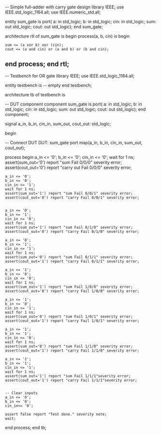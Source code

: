-- Simple full-adder with carry gate design
library IEEE;
use IEEE.std_logic_1164.all;
use IEEE.numeric_std.all;

entity sum_gate is
port(
  a: in std_logic;
  b: in std_logic;
  cin: in std_logic;
  sum: out std_logic;
  cout: out std_logic);
end sum_gate;

architecture rtl of sum_gate is
begin
  process(a, b, cin) is
  begin
  
  	sum <= (a xor b) xor (cin);
    cout <= (a and cin) or (a and b) or (b and cin);
    
  end process;
end rtl;
------------------------------------------------------------

-- Testbench for OR gate
library IEEE;
use IEEE.std_logic_1164.all;
 
entity testbench is
-- empty
end testbench; 

architecture tb of testbench is

-- DUT component
component sum_gate is
port(
  a: in std_logic;
  b: in std_logic;
  cin: in std_logic;
  sum: out std_logic;
  cout: out std_logic);
end component;

signal a_in, b_in, cin_in, sum_out, cout_out: std_logic;

begin

  -- Connect DUT
  DUT: sum_gate port map(a_in, b_in, cin_in, sum_out, cout_out);

  process
  begin
    a_in <= '0';
    b_in <= '0';
    cin_in <= '0';
    wait for 1 ns;
    assert(sum_out='0') report "sum Fail 0/0/0" severity error;
    assert(cout_out='0') report "carry out Fail 0/0/0" severity error;
    
   	
  
    a_in <= '0';
    b_in <= '0';
    cin_in <= '1';
    wait for 1 ns;
    assert(sum_out='1') report "sum Fail 0/0/1" severity error;
    assert(cout_out='0') report "carry Fail 0/0/1" severity error;

   
    a_in <= '0';
    b_in <= '1';
    cin_in <= '0';
    wait for 1 ns;
    assert(sum_out='1') report "sum Fail 0/1/0" severity error;
    assert(cout_out='0') report "carry Fail 0/1/0" severity error;
    
    a_in <= '0';
    b_in <= '1';
    cin_in <= '1';
    wait for 1 ns;
    assert(sum_out='0') report "sum Fail 0/1/1" severity error;
    assert(cout_out='1') report "carry Fail 0/1/1" severity error;
    
    a_in <= '1';
    b_in <= '0';
    cin_in <= '0';
    wait for 1 ns;
    assert(sum_out='1') report "sum Fail 1/0/0" severity error;
    assert(cout_out='0') report "carry Fail 1/0/0" severity error;
    
    a_in <= '1';
    b_in <= '0';
    cin_in <= '1';
    wait for 1 ns;
    assert(sum_out='0') report "sum Fail 1/0/1" severity error;
    assert(cout_out='1') report "carry Fail 1/0/1" severity error;
    
    a_in <= '1';
    b_in <= '1';
    cin_in <= '0';
    wait for 1 ns;
    assert(sum_out='0') report "sum Fail 1/1/0" severity error;
    assert(cout_out='1') report "carry Fail 1/1/0" severity error;
    
    a_in <= '1';
    b_in <= '1';
    cin_in <= '1';
    wait for 1 ns;
    assert(sum_out='1') report "sum Fail 1/1/1"severity error;
    assert(cout_out='1') report "carry Fail 1/1/1"severity error;
    
    
    -- Clear inputs
    a_in <= '0';
    b_in <= '0';
    cin_in<= '0';

    assert false report "Test done." severity note;
    wait;
  end process;
end tb;
